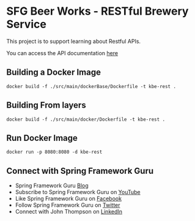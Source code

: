 # SFG Beer Works - RESTful Brewery Service

This project is to support learning about Restful APIs. 

You can access the API documentation [here](https://sfg-beer-works.github.io/brewery-api/#tag/Beer-Service) 

## Building a Docker Image

```shell
docker build -f ./src/main/dockerBase/Dockerfile -t kbe-rest .
```

## Building From layers

```shell
docker build -f ./src/main/docker/Dockerfile -t kbe-rest .
```

## Run Docker Image

```shell
docker run -p 8080:8080 -d kbe-rest
```

## Connect with Spring Framework Guru
* Spring Framework Guru [Blog](https://springframework.guru/)
* Subscribe to Spring Framework Guru on [YouTube](https://www.youtube.com/channel/UCrXb8NaMPQCQkT8yMP_hSkw)
* Like Spring Framework Guru on [Facebook](https://www.facebook.com/springframeworkguru/)
* Follow Spring Framework Guru on [Twitter](https://twitter.com/spring_guru)
* Connect with John Thompson on [LinkedIn](http://www.linkedin.com/in/springguru)